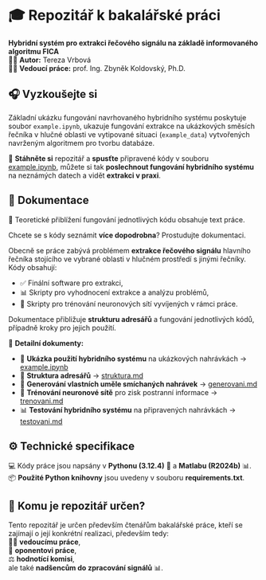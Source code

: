 # 🎓 Repozitář k bakalářské práci

**Hybridní systém pro extrakci řečového signálu na základě informovaného algoritmu FICA**  
👩‍🎓 **Autor:** Tereza Vrbová  
👨‍🏫 **Vedoucí práce:** prof. Ing. Zbyněk Koldovský, Ph.D.  

## 🎧 Vyzkoušejte si
Základní ukázku fungování navrhovaného hybridního systému poskytuje soubor `example.ipynb`, ukazuje fungování extrakce na ukázkových směsích řečníka v hlučné oblasti ve vytipované situaci (`example_data`) vytvořených navrženým algoritmem pro tvorbu databáze.

📍 **Stáhněte si** repozitář a **spusťte** připravené kódy v souboru [example.ipynb](./example.ipynb), můžete si tak **poslechnout fungování hybridního systému** na neznámých datech a vidět **extrakci v praxi**.

## 📖 Dokumentace
📄 Teoretické přiblížení fungování jednotlivých kódu obsahuje text práce.

Chcete se s kódy seznámit **více dopodrobna**? Prostudujte dokumentaci.

Obecně se práce zabývá problémem **extrakce řečového signálu** hlavního řečníka stojícího ve vybrané oblasti v hlučném prostředí s jinými řečníky. Kódy obsahují:  
- ✅ Finální software pro extrakci,
- 📊 Skripty pro vyhodnocení extrakce a analýzu problémů,
- 🤖 Skripty pro trénování neuronových sítí vyvíjených v rámci práce.

Dokumentace přibližuje **strukturu adresářů** a fungování jednotlivých kódů, případně kroky pro jejich použití.  

📜 **Detailní dokumenty:**  
- 📌 **Ukázka použití hybridního systému** na ukázkových nahrávkách → [example.ipynb](./example.ipynb)  
- 📁 **Struktura adresářů** → [struktura.md](./dokumentace/struktura.md)  
- 🎤 **Generování vlastních uměle smíchaných nahrávek** → [generovani.md](./dokumentace/generovani.md)  
- 🤖 **Trénování neuronové sítě** pro zisk postranní informace → [trenovani.md](./dokumentace/trenovani.md)  
- 📊 **Testování hybridního systému** na připravených nahrávkách → [testovani.md](./dokumentace/testovani.md)  

## ⚙️ Technické specifikace  
💻 Kódy práce jsou napsány v **Pythonu (3.12.4)** 🐍 a **Matlabu (R2024b)** 📊.  
📦 **Použité Python knihovny** jsou uvedeny v souboru **requirements.txt**.  

## 🎯 Komu je repozitář určen?  
Tento repozitář je určen především čtenářům bakalářské práce, kteří se zajímají o její konkrétní realizaci, především tedy:  
👨‍🏫 **vedoucímu práce**,  
🧐 **oponentovi práce**,  
⚖️ **hodnotící komisi**,  
ale také **nadšencům do zpracování signálů** 📊.
